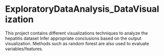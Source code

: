 # ExploratoryDataAnalysis_DataVisualization
This project contains different visualizations techniques to analyze the hepatitis dataset
Infer appropriate conclusions based on the output visualization.
Methods such as random forest are also used to evaluate variables/features.
